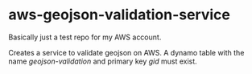 # aws-geojson-validation-service

Basically just a test repo for my AWS account.

Creates a service to validate geojson on AWS. A dynamo table with the name _geojson-validation_ and primary key _gid_ must exist.

